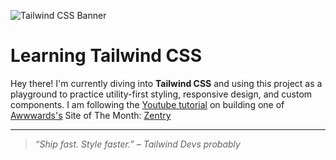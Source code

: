 ![Tailwind CSS Banner](https://v3.tailwindcss.com/_next/static/media/tailwindui-small@75.8bb955b2.jpg)

# Learning Tailwind CSS

Hey there! I'm currently diving into **Tailwind CSS** and using this project as a playground to practice utility-first styling, responsive design, and custom components.
I am following the <a href="https://www.youtube.com/watch?v=zA9r5zTllx4">Youtube tutorial</a> on building one of <a href="https://www.awwwards.com/">Awwwards's</a> Site of The Month: <a href="https://zentry.com/">Zentry</a>

---

> *“Ship fast. Style faster.” – Tailwind Devs probably*
